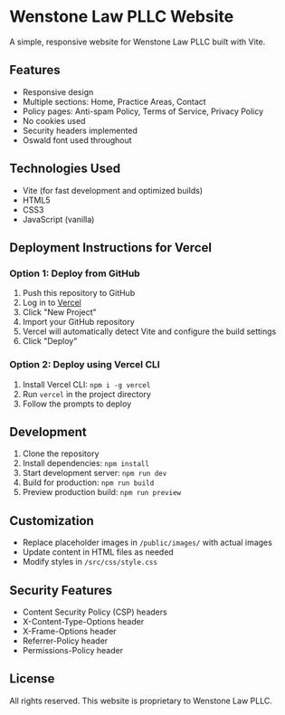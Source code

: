 # Wenstone Law PLLC Website

A simple, responsive website for Wenstone Law PLLC built with Vite.

## Features

- Responsive design
- Multiple sections: Home, Practice Areas, Contact
- Policy pages: Anti-spam Policy, Terms of Service, Privacy Policy
- No cookies used
- Security headers implemented
- Oswald font used throughout

## Technologies Used

- Vite (for fast development and optimized builds)
- HTML5
- CSS3
- JavaScript (vanilla)

## Deployment Instructions for Vercel

### Option 1: Deploy from GitHub

1. Push this repository to GitHub
2. Log in to [Vercel](https://vercel.com/)
3. Click "New Project"
4. Import your GitHub repository
5. Vercel will automatically detect Vite and configure the build settings
6. Click "Deploy"

### Option 2: Deploy using Vercel CLI

1. Install Vercel CLI: `npm i -g vercel`
2. Run `vercel` in the project directory
3. Follow the prompts to deploy

## Development

1. Clone the repository
2. Install dependencies: `npm install`
3. Start development server: `npm run dev`
4. Build for production: `npm run build`
5. Preview production build: `npm run preview`

## Customization

- Replace placeholder images in `/public/images/` with actual images
- Update content in HTML files as needed
- Modify styles in `/src/css/style.css`

## Security Features

- Content Security Policy (CSP) headers
- X-Content-Type-Options header
- X-Frame-Options header
- Referrer-Policy header
- Permissions-Policy header

## License

All rights reserved. This website is proprietary to Wenstone Law PLLC.